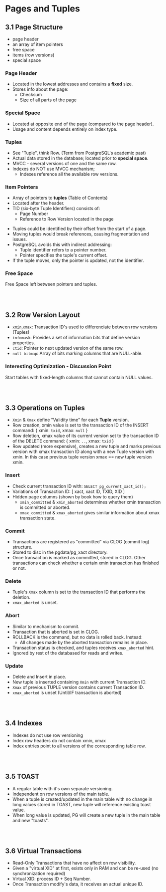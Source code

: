 # Pages and Tuples

## 3.1 Page Structure
* page header
* an array of item pointers
* free space
* items (row versions)
* special space

### Page Header
* Located in the lowest addresses and contains a **fixed** size.
* Stores info about the page:
  - Checksum
  - Size of all parts of the page

### Special Space
* Located at opposite end of the page (compared to the page header).
* Usage and content depends entirely on index type.

### Tuples
* See "Tuple", think Row. (Term from PostgreSQL's academic past)
* Actual data stored in the database; located prior to **special space**.
* MVCC - several versions of one and the same row.
* Indexes do NOT use MVCC mechanism;
  - Indexes reference all the available row versions.

### Item Pointers
* Array of pointers to **tuples** (Table of Contents)
* Located after the header.
* TID (six-byte Tuple Identifiers) consists of:
  - Page Number
  - Reference to Row Version located in the page
- Tuples could be identified by their offset from the start of a page.
- Moving tuples would break references, causing fragmentation and issues.
- PostgreSQL avoids this with indirect addressing:
  - Tuple identifier refers to a pointer number.
  - Pointer specifies the tuple's current offset.
- If the tuple moves, only the pointer is updated, not the identifier.

### Free Space
Free Space left between pointers and tuples.

<br /><br/>

## 3.2 Row Version Layout
* `xmin`,`xmax`: Transaction ID's used to differenciate between row versions (Tuples)
* `infomask`: Provides a set of information bits that define version properties.
* `ctid`: Pointer to next updated version of the same row.
* `null bitmap`: Array of bits marking columns that are NULL-able.

### Interesting Optimization - Discussion Point
Start tables with fixed-length columns that cannot contain NULL values.

<br /><br/>

## 3.3 Operations on Tuples
- `Xmin` & `Xmax` define "Validity time" for each **Tuple** version.
- Row creation, xmin value is set to the transaction ID of the INSERT command: { xmin: `txid`, xmax: `null` }
- Row deletion, xmax value of its current version set to the transaction ID of the DELETE command: { xmin: `..`, xmax: `txid` }
- Row updated (more expensive), creates a new tuple and marks previous version with xmax transaction ID along with a new Tuple version with xmin. In this case previous tuple version xmax == new tuple version xmin.

### Insert
* Check current transaction ID with: `SELECT pg_current_xact_id();`
* Variations of Transaction ID: [ xact, xact ID, TXID, XID ]
* Hidden page columns (shown by book how to query them)
  - `xmin_committed` & `xmin_aborted` determines whether xmin transaction is committed or aborted.
  - `xmax_committed` & `xmax_aborted` gives similar information about xmax transaction state.

### Commit
* Transactions are registered as "committed" via CLOG (commit log) structure.
* Stored to disc in the pgdata/pg_xact directory.
* Once transaction is marked as committed, stored in CLOG. Other transactions can check whether a certain xmin transaction has finished or not.

### Delete
* Tuple's `Xmax` column is set to the transaction ID that performs the deletion.
* `xmax_aborted` is unset.

### Abort
* Similar to mechanism to commit.
* Transaction that is aborted is set in CLOG.
* ROLLBACK is the command, but no data is rolled back. Instead:
  - All changes made by the aborted transaction remains in place.
* Transaction status is checked, and tuples receives `xmax_aborted` hint.
* Ignored by rest of the databased for reads and writes.

### Update
* Delete and Insert in place.
* New tuple is inserted containing `Xmin` with current Transaction ID.
* `Xmax` of previous TUPLE version contains current Transaction ID.
* `xmax_aborted` is unset (Until/IF transaction is aborted)

<br /><br/>

## 3.4 Indexes
* Indexes do not use row versioning
* Index row headers do not contain xmin, xmax
* Index entries point to all versions of the corresponding table row.

<br /><br/>

## 3.5 TOAST
* A regular table with it's own separate versioning.
* Independent on row versions of the main table.
* When a tuple is created/updated in the main table with no change in long values stored in TOAST, new tuple will reference existing toast value.
* When long value is updated, PG will create a new tuple in the main table and new "toasts".

<br /><br/>

## 3.6 Virtual Transactions
* Read-Only Transactions that have no affect on row visibility.
* Given a "virtual XID" at first, exists only in RAM and can be re-used (no synchronization required)
* Virtual XID: process ID + Seq Number.
* Once Transaction modify's data, it receives an actual unique ID.

